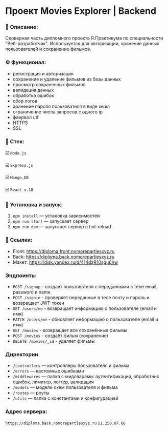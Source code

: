 # Проект Movies Explorer | Backend

### 📜 Описание:
Серверная часть дипломного проекта Я.Практикума по специальности "Веб-разработчик". Используется для авторизации, хранение данных пользователей и сохранение фильмов.

### ⚙️ Функционал:
* регистрация и авторизация
* сохранение и удаление фильмов из базы данных
* просмотр сохраненных фильмов
* валидация данных
* обработка ошибок
* сбор логов
* хранение пароля пользователя в виде хеша
* ограничение числа запросов с одного ip
* фаервол utf
* HTTPS
* SSL

### 🥞 Стек:

☑️ `Node.js`

☑️ `Express.js`

☑️ `Mongo.DB`

☑️ `React v.18`


### 💽 Установка и запуск:
1. `npm install` — установка зависимостей
2. `npm run start` — запускает сервер
3. `npm run dev` — запускает сервер с hot-reload

### 🔗 Ссылки:
* Front: https://diploma.front.nomorepartiesxyz.ru
* Back: https://diploma.back.nomorepartiesxyz.ru
* Макет: https://disk.yandex.ru/d/414dzR10sgu6hw

### Эндпоинты
* `POST /signup` - создает пользователя с переданными в теле email, password и name
* `POST /signin` - проверяет переданные в теле почту и пароль и возвращает JWT-токен
* `GET /users/me` - возвращает информацию о пользователе (email и имя)
* `PATCH /users/me` - обновляет информацию о пользователе (email и имя)
* `GET /movies` - возвращает все сохранённые фильмы
* `POST /movies` - создаёт фильм (сохранение)
* `DELETE /movies/_id` - удаляет фильмы 

### Директории
* `/controllers` — контроллеры пользователя и фильма
* `/errors` — кастомные ошибками
* `/middlewares` — папка с мидлварами: аутентификация, обработчик ошибок, лимитер, логгер, валидация
* `/models` — модели схем пользователя и фильма
* `/routes` — роуты
* `/utils` — папка с константами и конфигурацией

### Адрес сервера:
`https://diploma.back.nomorepartiesxyz.ru` `51.250.87.66`










